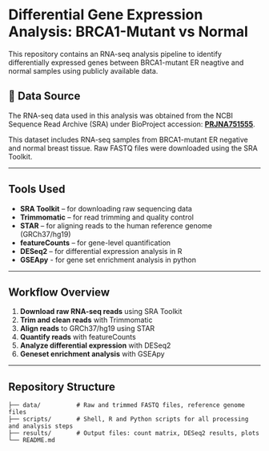 # Differential Gene Expression Analysis: BRCA1-Mutant vs Normal

This repository contains an RNA-seq analysis pipeline to identify differentially expressed genes between BRCA1-mutant ER neagtive and normal samples using publicly available data.

## 📂 Data Source

The RNA-seq data used in this analysis was obtained from the NCBI Sequence Read Archive (SRA) under BioProject accession: **[PRJNA751555](https://www.ncbi.nlm.nih.gov/bioproject/PRJNA751555)**.

This dataset includes RNA-seq samples from BRCA1-mutant ER negative and normal breast tissue. Raw FASTQ files were downloaded using the SRA Toolkit.




---

## Tools Used

- **SRA Toolkit** – for downloading raw sequencing data  
- **Trimmomatic** – for read trimming and quality control  
- **STAR** – for aligning reads to the human reference genome (GRCh37/hg19)  
- **featureCounts** – for gene-level quantification  
- **DESeq2** – for differential expression analysis in R
- **GSEApy** - for gene set enrichment analysis in python

---

##  Workflow Overview

1. **Download raw RNA-seq reads** using SRA Toolkit  
2. **Trim and clean reads** with Trimmomatic  
3. **Align reads** to GRCh37/hg19 using STAR  
4. **Quantify reads** with featureCounts  
5. **Analyze differential expression** with DESeq2
6. **Geneset enrichment analysis** with GSEApy

---

## Repository Structure

```text
├── data/          # Raw and trimmed FASTQ files, reference genome files  
├── scripts/       # Shell, R and Python scripts for all processing and analysis steps  
├── results/       # Output files: count matrix, DESeq2 results, plots  
└── README.md

